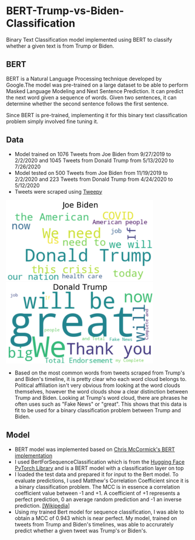 # BERT-Trump-vs-Biden-Classification
Binary Text Classification model implemented using BERT to classify whether a given text is from Trump or Biden.

## BERT
BERT is a Natural Language Processing technique developed by Google.The model was pre-trained on a large dataset to be able to perform Masked Language Modeling and Next Sentence Prediction. It can predict the next word given a sequence of words. Given two sentences, it can determine whether the second sentence follows the first sentence. 

Since BERT is pre-trained, implementing it for this binary text classification problem simply involved fine tuning it. 

## Data
* Model trained on 1076 Tweets from Joe Biden from 9/27/2019 to 2/2/2020 and 1045 Tweets from Donald Trump from 5/13/2020 to 7/26/2020
* Model tested on 500 Tweets from Joe Biden from  11/19/2019 to 2/2/2020 and 223 Tweets from Donald Trump from 4/24/2020 to 5/12/2020
* Tweets were scraped using [Tweepy](http://docs.tweepy.org/en/latest/#)

<img src="BidenWordCloud.png" alt="BidenCloud" width="400"/>
<img src="TrumpWordCloud.png" alt="TrumpCloud" width="400"/>

* Based on the most common words from tweets scraped from Trump's and Biden's timeline, it is pretty clear who each word cloud belongs to. Political affiliation isn't very obvious from looking at the word clouds themselves, however the word clouds show a clear distinction between Trump and Biden. Looking at Trump's word cloud, there are phrases he often uses such as "Fake News" or "great". This shows that this data is fit to be used for a binary classification problem between Trump and Biden.


## Model

* BERT model was implemented based on [Chris McCormick's BERT implementation](http://mccormickml.com/2019/07/22/BERT-fine-tuning/)
* I used BertForSequenceClassification which is from the [Hugging Face PyTorch Library](https://github.com/huggingface/transformers) and is a BERT model with a classification layer on top
* I loaded the test data and prepared it for input to the Bert model. To evaluate predictions, I used Matthew's Correlation Coefficient since it is a binary classification problem. The MCC is in essence a correlation coefficient value between -1 and +1. A coefficient of +1 represents a perfect prediction, 0 an average random prediction and -1 an inverse prediction. [[Wikipedia]](https://en.wikipedia.org/wiki/Matthews_correlation_coefficient)
* Using my trained Bert model for sequence classification, I was able to obtain a MCC of 0.943 which is near perfect. My model, trained on tweets from Trump and Biden's timelines, was able to accrurately predict whether a given tweet was Trump's or Biden's.
